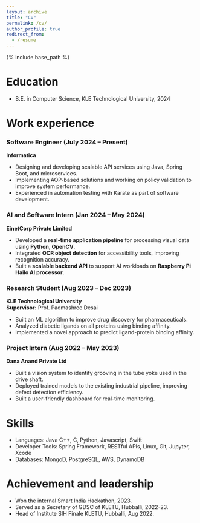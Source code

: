 ```yaml
---
layout: archive
title: "CV"
permalink: /cv/
author_profile: true
redirect_from:
  - /resume
---
```


{% include base_path %}

Education
======
* B.E. in Computer Science, KLE Technological University, 2024

Work experience
======
<!-- * Summer 2015: Research Assistant
  * Github University
  * Duties included: Tagging issues
  * Supervisor: Professor Git -->
### **Software Engineer** (July 2024 – Present)  
**Informatica**  
- Designing and developing scalable API services using Java, Spring Boot, and microservices.  
- Implementing AOP-based solutions and working on policy validation to improve system performance.  
- Experienced in automation testing with Karate as part of software development.  

### **AI and Software Intern** (Jan 2024 – May 2024)  
**EinetCorp Private Limited**  
- Developed a **real-time application pipeline** for processing visual data using **Python, OpenCV**.  
- Integrated **OCR object detection** for accessibility tools, improving recognition accuracy.  
- Built a **scalable backend API** to support AI workloads on **Raspberry Pi Hailo AI processor**.  

### **Research Student** (Aug 2023 – Dec 2023)  
**KLE Technological University**  
**Supervisor:** Prof. Padmashree Desai  
- Built an ML algorithm to improve drug discovery for pharmaceuticals.  
- Analyzed diabetic ligands on all proteins using binding affinity.  
- Implemented a novel approach to predict ligand-protein binding affinity.  

### **Project Intern** (Aug 2022 – May 2023)  
**Dana Anand Private Ltd**  
- Built a vision system to identify grooving in the tube yoke used in the drive shaft.  
- Deployed trained models to the existing industrial pipeline, improving defect detection efficiency.  
- Built a user-friendly dashboard for real-time monitoring.  
  
Skills
======
<!-- * Skill 1
* Skill 2
  * Sub-skill 2.1
  * Sub-skill 2.2
  * Sub-skill 2.3
* Skill 3 -->
* Languages: Java C++, C, Python, Javascript, Swift
* Developer Tools: Spring Framework, RESTful APIs, Linux, Git, Jupyter, Xcode
* Databases: MongoD, PostgreSQL, AWS, DynamoDB 

<!-- Publications
======
  <ul>{% for post in site.publications %}
    {% include archive-single-cv.html %}
  {% endfor %}</ul> -->
  
<!-- Talks
======
  <ul>{% for post in site.talks %}
    {% include archive-single-talk-cv.html %}
  {% endfor %}</ul> -->
  
<!-- Teaching
======
  <ul>{% for post in site.teaching %}
    {% include archive-single-cv.html %}
  {% endfor %}</ul> -->
  
Achievement and leadership
======
* Won the internal Smart India Hackathon, 2023.
* Served as a Secretary of GDSC of KLETU, Hubballi, 2022-23.
* Head of Institute SIH Finale KLETU, Hubballi, Aug 2022.

